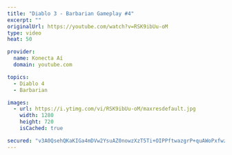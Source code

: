 ```yaml
---
title: "Diablo 3 - Barbarian Gameplay #4"
excerpt: ""
originalUrl: https://youtube.com/watch?v=RSK9ibUu-oM
type: video
heat: 50

provider:
  name: Konecta Aí
  domain: youtube.com

topics:
  - Diablo 4
  - Barbarian

images:
  - url: https://i.ytimg.com/vi/RSK9ibUu-oM/maxresdefault.jpg
    width: 1280
    height: 720
    isCached: true

secured: "v3A0QsehQKaKIGa4mDVw2YsuAZ0nowzXzT5Ti+OIPPftwazgrP+quAWoPxfwz6b0Nc8+pXH4CqNRbh3rX9G2Qj6UXOJgkpMScp3rxALZlWu5OWmg89fkInMdlWsvl3uIyRY/PbB5uiSFXRqeMDYyQgCB5RddmG2yKj1xqDFWUepD6TJflBNmBDjsNjNCPwWN+AS7qDbpMCFC3LoyDHkaiXiA0CdOJQTps1+p5pzPdARJ1YhhAt08SOX3gefp7GhQ+n8V00s+XMgp77lLa0mmgitq0HTOe6fkDmhfiK2UEtSYgwePuPIvKlpzktF/dTd5AZUiGJjYWOlenfXlTUpZPwhj0OyApw3i21Z9/KyliYJYtNpNA9XkFQd6LXnQ1RQVsLY6WZYIq1GjqbZac9MwGA==;xxXs1z1Fkx5WSu85d+NnoQ=="
---
```


